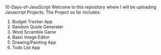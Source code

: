 10-Days-of-JavaScript
Welcome to this repository where I will be uploading Javascript Projects.
The Project so far includes:
1. Budget Tracker App 
2. Random Quote Generater 
3. Word Scramble Game 
4. Basic Image Editor 
5. Drawing/Painting App
6. Todo List App
